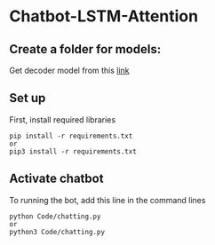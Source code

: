 # Chatbot-LSTM-Attention

## Create a folder for models:

Get decoder model from this [link](https://drive.google.com/drive/folders/1kSL_xwTDC2rN7VyQ0SxTLu6przbbsPEX?usp=sharing)

## Set up
First, install required libraries
```
pip install -r requirements.txt
or
pip3 install -r requirements.txt
```

## Activate chatbot

To running the bot, add this line in the command lines

```
python Code/chatting.py
or
python3 Code/chatting.py
```

